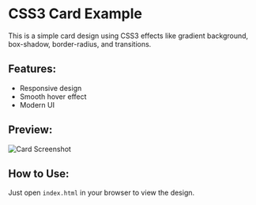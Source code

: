 # CSS3 Card Example

This is a simple card design using CSS3 effects like gradient background, box-shadow, border-radius, and transitions.

## Features:
- Responsive design
- Smooth hover effect
- Modern UI

## Preview:
![Card Screenshot](images/card.jpg)

## How to Use:
Just open `index.html` in your browser to view the design.
